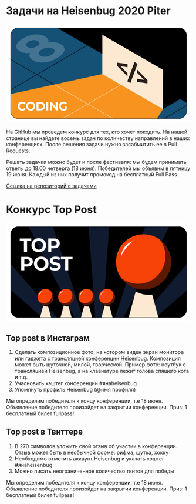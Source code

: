 # Задачи на Heisenbug 2020 Piter

![Coding_pic](coding.png)

На GitHub мы проведем конкурс для тех, кто хочет покодить. На нашей странице вы найдете восемь задач по количеству направлений в наших конференциях. После решения задачи нужно засабмитить ее в Pull Requests.

Решать задачки можно будет и после фестиваля: мы будем принимать ответы до 18.00 четверга (18 июня). Победителей мы объявим в пятницу 19 июня. Каждый из них получит промокод на бесплатный Full Pass.

[Ссылка на репозиторий с задачами](https://github.com/JUGRuGroupOnline/HeisenbugPiter2020)

# Конкурс Top Post

![Popular_post_pic](popular.png)

## Top post в Инстаграм
1. Сделать композиционное фото, на котором виден экран монитора или гаджета с трансляцией конференции Heisenbug. Композиция может быть шуточной, милой, творческой. Пример фото: ноутбук с трансляцией Heisenbug, а на клавиатуре лежит голова спящего кота и т.д.
2. Учасновить хэштег конференции #янаheisenbug
3. Упомянуть профиль Heisenbug (@имя профиля)

Мы определим победителя к концу конференции, т.е 18 июня. Объявление победителя произойдет на закрытии конференции.
Приз: 1 бесплатный билет fullpass!

## Top post в Твиттере
1. В 270 символов уложить свой отзыв об участии в конференции. Отзыв может быть в необычной форме: рифма, шутка, хокку
2. Необходимо отметить аккаунт Heisenbug и указать хэштег #янаheisenbug
3. Можно писать неограниченное количество твитов для победы

Мы определим победителя к концу конференции, т.е 18 июня. Объявление победителя произойдет на закрытии конференции.
Приз: 1 бесплатный билет fullpass!
